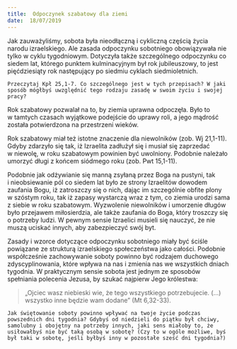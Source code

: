 ```yaml
---
title:  Odpoczynek szabatowy dla ziemi
date:  18/07/2019
---
```


Jak zauważyliśmy, sobota była nieodłączną i cykliczną częścią życia narodu izraelskiego. Ale zasada odpoczynku sobotniego obowiązywała nie tylko w cyklu tygodniowym. Dotyczyła także szczególnego odpoczynku co siedem lat, którego punktem kulminacyjnym był rok jubileuszowy, to jest pięćdziesiąty rok następujący po siedmiu cyklach siedmioletnich.

`Przeczytaj Kpł 25,1-7. Co szczególnego jest w tych przepisach? W jaki sposób mógłbyś uwzględnić tego rodzaju zasadę w swoim życiu i swojej pracy?`

Rok szabatowy pozwalał na to, by ziemia uprawna odpoczęła. Było to w tamtych czasach wyjątkowe podejście do uprawy roli, a jego mądrość została potwierdzona na przestrzeni wieków.

Rok szabatowy miał też istotne znaczenie dla niewolników (zob. Wj 21,1-11). Gdyby zdarzyło się tak, iż Izraelita zadłużył się i musiał się zaprzedać w niewolę, w roku szabatowym powinien być uwolniony. Podobnie należało umorzyć długi z końcem siódmego roku (zob. Pwt 15,1-11).

Podobnie jak odżywianie się manną zsyłaną przez Boga na pustyni, tak i nieobsiewanie pól co siedem lat było ze strony Izraelitów dowodem zaufania Bogu, iż zatroszczy się o nich, dając im szczególnie obfite plony w szóstym roku, tak iż zapasy wystarczą wraz z tym, co ziemia urodzi sama z siebie w roku szabatowym. Wyzwolenie niewolników i umorzenie długów było przejawem miłosierdzia, ale także zaufania do Boga, który troszczy się o potrzeby ludzi. W pewnym sensie Izraelici musieli się nauczyć, że nie muszą uciskać innych, aby zabezpieczyć swój byt.

Zasady i wzorce dotyczące odpoczynku sobotniego miały być ściśle powiązane ze strukturą izraelskiego społeczeństwa jako całości. Podobnie współcześnie zachowywanie soboty powinno być rodzajem duchowego zdyscyplinowania, które wpływa na nas i zmienia nas we wszystkich dniach tygodnia. W praktycznym sensie sobota jest jednym ze sposobów spełniania polecenia Jezusa, by szukać najpierw Jego królestwa:

> <p></p>
> „Ojciec wasz niebieski wie, że tego wszystkiego potrzebujecie. (...) wszystko inne będzie wam dodane” (Mt 6,32-33).

`Jak świętowanie soboty powinno wpływać na twoje życie podczas powszednich dni tygodnia? Gdybyś od niedzieli do piątku był chciwy, samolubny i obojętny na potrzeby innych, jaki sens miałoby to, że usiłowałbyś nie być taką osobą w sobotę? (Czy to w ogóle możliwe, byś był taki w sobotę, jeśli byłbyś inny w pozostałe sześć dni tygodnia?)`